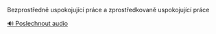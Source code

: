 
Bezprostředně uspokojující práce a zprostředkovaně uspokojující práce

[🔊 Poslechnout audio](/data/7-paragraphs/audio/chapter_33/para_002-Bezprostedn-uspokojujc-prce-a-zprostedkovan.mp3)
